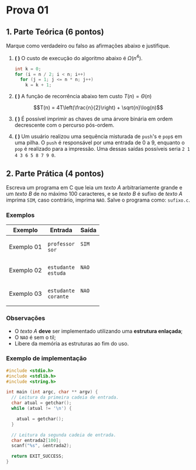 # Prova 01

## 1. Parte Teórica (6 pontos)

Marque como verdadeiro ou falso as afirmações abaixo e justifique.

1. **( )** O custo de execução do algoritmo abaixo é $\Omega(n^4)$.

   ```c
   int k = 0;
   for (i = n / 2; i < n; i++)
     for (j = 1; j <= n * n; j++)
       k = k + 1;
   ```

2. **( )** A função de recorrência abaixo tem custo $T(n) = \Theta(n)$

$$T(n) = 4T\left(\frac{n}{2}\right) + \sqrt{n}\log(n)$$

3. **( )** É possível imprimir as chaves de uma árvore binária em ordem
decrescente com o percurso pós-ordem.

4. **( )** Um usuário realizou uma sequência misturada de `push`'s e `pop`s
em uma pilha. O `push` é responsável por uma entrada de 0 a 9, enquanto o
`pop` é realizado para a impressão. Uma dessas saídas possíveis seria
`2 1 4 3 6 5 8 7 9 0`.

## 2. Parte Prática (4 pontos)

Escreva um programa em C que leia um *texto A* arbitrariamente grande e um 
*texto B* de no máximo 100 caracteres, e se *texto B* é sufixo de
*texto A* imprima `SIM`, caso contrário, imprima `NAO`. Salve o programa
como: `sufixo.c`.

### Exemplos

<table>
  <thead>
    <th>Exemplo</th>
    <th>Entrada</th>
    <th>Saída</th>
  </thead>
  <tbody>
    <tr>
      <td>Exemplo 01</td>
      <td>
        <pre><code>professor
sor</code></pre>
      </td>
      <td valign="top"><pre><code>SIM<br> </code></pre></td>
    </tr>
    <tr>
      <td>Exemplo 02</td>
      <td>
        <pre><code>estudante
estuda</code></pre>
      </td>
      <td valign="top"><pre><code>NAO<br> </code></pre></td>
    </tr>
    <tr>
      <td>Exemplo 03</td>
      <td>
        <pre><code>estudante
corante</code></pre>
      </td>
      <td valign="top"><pre><code>NAO<br> </code></pre></td>
    </tr>
  </tbody>
</table>

### Observações

- O *texto A* **deve** ser implementado utilizando uma **estrutura enlaçada**;
- O `NAO` é sem o til;
- Libere da memória as estruturas ao fim do uso.

### Exemplo de implementação

```c
#include <stdio.h>
#include <stdlib.h>
#include <string.h>

int main (int argc, char ** argv) {
  // Leitura da primeira cadeia de entrada.
  char atual = getchar();
  while (atual != '\n') {

    atual = getchar();
  }

  // Leitura da segunda cadeia de entrada.
  char entrada2[100];
  scanf("%s", &entrada2);

  return EXIT_SUCCESS;
}
```